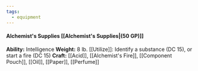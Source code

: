 ```yaml
---
tags:
  - equipment
---
```

####  Alchemist's Supplies [[Alchemist's Supplies|(50 GP)]]
**Ability:** Intelligence **Weight:** 8 lb.
[[Utilize]]: Identify a substance (DC 15), or start a fire (DC 15)
**Craft:** [[Acid]], [[Alchemist's Fire]], [[Component Pouch]], [[Oil]], [[Paper]], [[Perfume]]